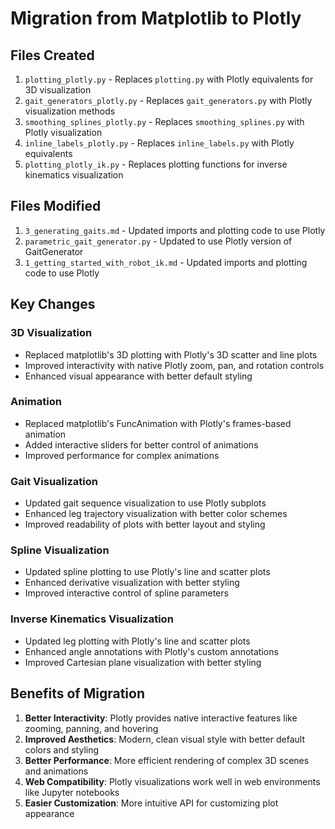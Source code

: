 # Migration from Matplotlib to Plotly

## Files Created
1. `plotting_plotly.py` - Replaces `plotting.py` with Plotly equivalents for 3D visualization
2. `gait_generators_plotly.py` - Replaces `gait_generators.py` with Plotly visualization methods
3. `smoothing_splines_plotly.py` - Replaces `smoothing_splines.py` with Plotly visualization
4. `inline_labels_plotly.py` - Replaces `inline_labels.py` with Plotly equivalents
5. `plotting_plotly_ik.py` - Replaces plotting functions for inverse kinematics visualization

## Files Modified
1. `3_generating_gaits.md` - Updated imports and plotting code to use Plotly
2. `parametric_gait_generator.py` - Updated to use Plotly version of GaitGenerator
3. `1_getting_started_with_robot_ik.md` - Updated imports and plotting code to use Plotly

## Key Changes

### 3D Visualization
- Replaced matplotlib's 3D plotting with Plotly's 3D scatter and line plots
- Improved interactivity with native Plotly zoom, pan, and rotation controls
- Enhanced visual appearance with better default styling

### Animation
- Replaced matplotlib's FuncAnimation with Plotly's frames-based animation
- Added interactive sliders for better control of animations
- Improved performance for complex animations

### Gait Visualization
- Updated gait sequence visualization to use Plotly subplots
- Enhanced leg trajectory visualization with better color schemes
- Improved readability of plots with better layout and styling

### Spline Visualization
- Updated spline plotting to use Plotly's line and scatter plots
- Enhanced derivative visualization with better styling
- Improved interactive control of spline parameters

### Inverse Kinematics Visualization
- Updated leg plotting with Plotly's line and scatter plots
- Enhanced angle annotations with Plotly's custom annotations
- Improved Cartesian plane visualization with better styling

## Benefits of Migration
1. **Better Interactivity**: Plotly provides native interactive features like zooming, panning, and hovering
2. **Improved Aesthetics**: Modern, clean visual style with better default colors and styling
3. **Better Performance**: More efficient rendering of complex 3D scenes and animations
4. **Web Compatibility**: Plotly visualizations work well in web environments like Jupyter notebooks
5. **Easier Customization**: More intuitive API for customizing plot appearance
